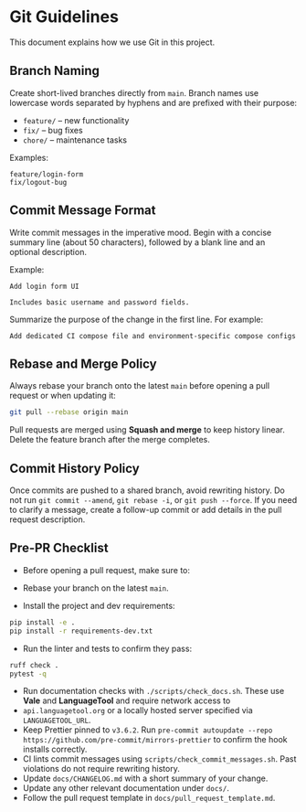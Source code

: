 # Git Guidelines

This document explains how we use Git in this project.

## Branch Naming

Create short-lived branches directly from `main`. Branch names use lowercase
words separated by hyphens and are prefixed with their purpose:

- `feature/` – new functionality
- `fix/` – bug fixes
- `chore/` – maintenance tasks

Examples:

```text
feature/login-form
fix/logout-bug
```

## Commit Message Format

Write commit messages in the imperative mood. Begin with a concise summary line
(about 50 characters), followed by a blank line and an optional description.

Example:

```text
Add login form UI

Includes basic username and password fields.
```

Summarize the purpose of the change in the first line. For example:

```text
Add dedicated CI compose file and environment-specific compose configs
```

## Rebase and Merge Policy

Always rebase your branch onto the latest `main` before opening a pull request
or when updating it:

```bash
git pull --rebase origin main
```

Pull requests are merged using **Squash and merge** to keep history linear.
Delete the feature branch after the merge completes.

## Commit History Policy

Once commits are pushed to a shared branch, avoid rewriting history. Do not run `git commit --amend`, `git rebase -i`, or `git push --force`. If you need to clarify a message, create a follow-up commit or add details in the pull request description.

## Pre-PR Checklist

 - Before opening a pull request, make sure to:

- Rebase your branch on the latest `main`.
- Install the project and dev requirements:

```bash
pip install -e .
pip install -r requirements-dev.txt
```

- Run the linter and tests to confirm they pass:

```bash
ruff check .
pytest -q
```
- Run documentation checks with `./scripts/check_docs.sh`.
  These use **Vale** and **LanguageTool** and require network access to
-  `api.languagetool.org` or a locally hosted server specified via
  `LANGUAGETOOL_URL`.
- Keep Prettier pinned to `v3.6.2`. Run
  `pre-commit autoupdate --repo https://github.com/pre-commit/mirrors-prettier`
  to confirm the hook installs correctly.
- CI lints commit messages using `scripts/check_commit_messages.sh`.
  Past violations do not require rewriting history.
- Update `docs/CHANGELOG.md` with a short summary of your change.
- Update any other relevant documentation under `docs/`.
- Follow the pull request template in `docs/pull_request_template.md`.
